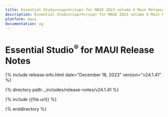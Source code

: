 ```yaml
---
title: Essential Studio<sup>®</sup> for MAUI 2023 volume 4 Main Release Release Notes  
description: Essential Studio<sup>®</sup> for MAUI 2023 volume 4 Main Release Release Notes  
platform: maui
documentation: ug
---
```


# Essential Studio<sup>®</sup> for MAUI  Release Notes  

{% include release-info.html date="December 18, 2023"  version="v24.1.41" %} 

{% directory path: _includes/release-notes/v24.1.41 %}

{% include {{file.url}} %}

{% enddirectory %}


